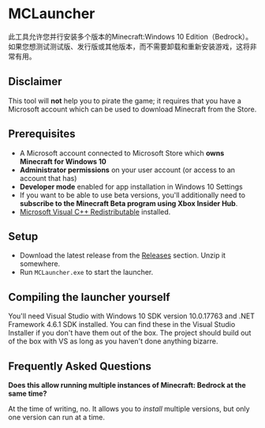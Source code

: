# MCLauncher
此工具允许您并行安装多个版本的Minecraft:Windows 10 Edition（Bedrock）。如果您想测试测试版、发行版或其他版本，而不需要卸载和重新安装游戏，这将非常有用。

## Disclaimer
This tool will **not** help you to pirate the game; it requires that you have a Microsoft account which can be used to download Minecraft from the Store.

## Prerequisites
- A Microsoft account connected to Microsoft Store which **owns Minecraft for Windows 10**
- **Administrator permissions** on your user account (or access to an account that has)
- **Developer mode** enabled for app installation in Windows 10 Settings
- If you want to be able to use beta versions, you'll additionally need to **subscribe to the Minecraft Beta program using Xbox Insider Hub**.
- [Microsoft Visual C++ Redistributable](https://aka.ms/vs/16/release/vc_redist.x64.exe) installed.

## Setup
- Download the latest release from the [Releases](https://github.com/MCMrARM/mc-w10-version-launcher/releases) section. Unzip it somewhere.
- Run `MCLauncher.exe` to start the launcher.

## Compiling the launcher yourself
You'll need Visual Studio with Windows 10 SDK version 10.0.17763 and .NET Framework 4.6.1 SDK installed. You can find these in the Visual Studio Installer if you don't have them out of the box.
The project should build out of the box with VS as long as you haven't done anything bizarre.

## Frequently Asked Questions
**Does this allow running multiple instances of Minecraft: Bedrock at the same time?**

At the time of writing, no. It allows you to _install_ multiple versions, but only one version can run at a time.

